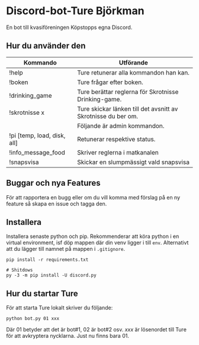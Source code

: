 # Discord-bot-Ture Björkman

En bot till kvasiföreningen Köpstopps egna Discord.


## Hur du använder den

| Kommando | Utförande |
|----------|-----------|
| !help	   | Ture retunerar alla kommandon han kan. |
| !boken   | Ture frågar efter boken. |
| !drinking_game | Ture berättar reglerna för Skrotnisse Drinking-game. |
| !skrotnisse x | Ture skickar länken till det avsnitt av Skrotnisse du ber om. |
| | Följande är admin kommandon. |
| !pi [temp, load, disk, all] | Retunerar respektive status. |
| !info_message_food | Skriver reglerna i matkanalen |
| !snapsvisa | Skickar en slumpmässigt vald snapsvisa |


## Buggar och nya Features
För att rapportera en bugg eller om du vill komma med förslag på en ny feature så skapa en issue och tagga den.


## Installera

Installera senaste python och pip. Rekommenderar att köra python i en virtual environment, isf döp mappen där din venv ligger i till `env`. Alternativt att du lägger till namnet på mappen i `.gitignore`.

```
pip install -r requirements.txt

# Shitdows
py -3 -m pip install -U discord.py
```

## Hur du startar Ture
För att starta Ture lokalt skriver du följande:

` python bot.py 01 xxx `

Där 01 betyder att det är bot#1, 02 är bot#2 osv. _xxx_ är lösenordet till Ture för att avkryptera nycklarna. Just nu finns bara 01.


